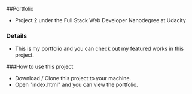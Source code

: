 ##Portfolio

- Project 2  under the Full Stack Web Developer Nanodegree at Udacity

### Details
- This is my portfolio and you can check out my featured works in this project.

###How to use this project
- Download / Clone this project to your machine.
- Open "index.html" and you can view the portfolio.

